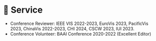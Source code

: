 # 📖 Service

-	Conference Reviewer: IEEE VIS 2022-2023, EuroVis 2023, PacificVis 2023, ChinaVis 2022-2023, CHI 2024, CSCW 2023, IUI 2023.
-	Conference Volunteer: BAAI Conference 2020-2022 (Excellent Editor)

